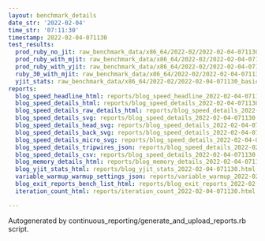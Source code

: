 ```yaml
---
layout: benchmark_details
date_str: '2022-02-04'
time_str: '07:11:30'
timestamp: 2022-02-04-071130
test_results:
  prod_ruby_no_jit: raw_benchmark_data/x86_64/2022-02/2022-02-04-071130_basic_benchmark_prod_ruby_no_jit.json
  prod_ruby_with_mjit: raw_benchmark_data/x86_64/2022-02/2022-02-04-071130_basic_benchmark_prod_ruby_with_mjit.json
  prod_ruby_with_yjit: raw_benchmark_data/x86_64/2022-02/2022-02-04-071130_basic_benchmark_prod_ruby_with_yjit.json
  ruby_30_with_mjit: raw_benchmark_data/x86_64/2022-02/2022-02-04-071130_basic_benchmark_ruby_30_with_mjit.json
  yjit_stats: raw_benchmark_data/x86_64/2022-02/2022-02-04-071130_basic_benchmark_yjit_stats.json
reports:
  blog_speed_headline_html: reports/blog_speed_headline_2022-02-04-071130.html
  blog_speed_details_html: reports/blog_speed_details_2022-02-04-071130.html
  blog_speed_details_raw_details_html: reports/blog_speed_details_2022-02-04-071130.raw_details.html
  blog_speed_details_svg: reports/blog_speed_details_2022-02-04-071130.svg
  blog_speed_details_head_svg: reports/blog_speed_details_2022-02-04-071130.head.svg
  blog_speed_details_back_svg: reports/blog_speed_details_2022-02-04-071130.back.svg
  blog_speed_details_micro_svg: reports/blog_speed_details_2022-02-04-071130.micro.svg
  blog_speed_details_tripwires_json: reports/blog_speed_details_2022-02-04-071130.tripwires.json
  blog_speed_details_csv: reports/blog_speed_details_2022-02-04-071130.csv
  blog_memory_details_html: reports/blog_memory_details_2022-02-04-071130.html
  blog_yjit_stats_html: reports/blog_yjit_stats_2022-02-04-071130.html
  variable_warmup_warmup_settings_json: reports/variable_warmup_2022-02-04-071130.warmup_settings.json
  blog_exit_reports_bench_list_html: reports/blog_exit_reports_2022-02-04-071130.bench_list.html
  iteration_count_html: reports/iteration_count_2022-02-04-071130.html

---
```

Autogenerated by continuous_reporting/generate_and_upload_reports.rb script.
